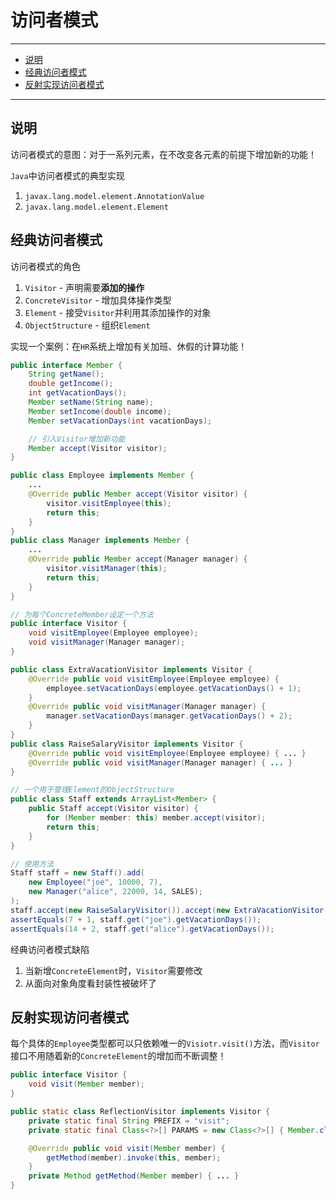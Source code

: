 # 访问者模式

---

- [说明](#说明)
- [经典访问者模式](#经典访问者模式)
- [反射实现访问者模式](#反射实现访问者模式)

---

## 说明

访问者模式的意图：对于一系列元素，在不改变各元素的前提下增加新的功能！

`Java`中访问者模式的典型实现
1. `javax.lang.model.element.AnnotationValue`
2. `javax.lang.model.element.Element`

## 经典访问者模式

访问者模式的角色
1. `Visitor` - 声明需要**添加的操作**
2. `ConcreteVisitor` - 增加具体操作类型
3. `Element` - 接受`Visitor`并利用其添加操作的对象
4. `ObjectStructure` - 组织`Element`

实现一个案例：在`HR`系统上增加有关加班、休假的计算功能！

```Java
public interface Member {
	String getName();
	double getIncome();
	int getVacationDays();
	Member setName(String name);
	Member setIncome(double income);
	Member setVacationDays(int vacationDays);

	// 引入Visitor增加新功能
	Member accept(Visitor visitor);
}

public class Employee implements Member {
	...
	@Override public Member accept(Visitor visitor) {
		visitor.visitEmployee(this);
		return this;
	}
}
public class Manager implements Member {
	...
	@Override public Member accept(Manager manager) {
		visitor.visitManager(this);
		return this;
	}
}
```

```Java
// 为每个ConcreteMember设定一个方法
public interface Visitor {
	void visitEmployee(Employee employee);
	void visitManager(Manager manager);
}

public class ExtraVacationVisitor implements Visitor {
	@Override public void visitEmployee(Employee employee) {
		employee.setVacationDays(employee.getVacationDays() + 1);
	}
	@Override public void visitManager(Manager manager) {
		manager.setVacationDays(manager.getVacationDays() + 2);
	}
}
public class RaiseSalaryVisitor implements Visitor {
	@Override public void visitEmployee(Employee employee) { ... }
	@Override public void visitManager(Manager manager) { ... }
}

// 一个用于管理Element的ObjectStructure
public class Staff extends ArrayList<Member> {
	public Staff accept(Visitor visitor) {
		for (Member member: this) member.accept(visitor);
		return this;
	}
}
```

```Java
// 使用方法
Staff staff = new Staff().add(
	new Employee("joe", 10000, 7),
	new Manager("alice", 22000, 14, SALES);
);
staff.accept(new RaiseSalaryVisitor()).accept(new ExtraVacationVisitor());
assertEquals(7 + 1, staff.get("joe").getVacationDays());
assertEquals(14 + 2, staff.get("alice").getVacationDays());
```

经典访问者模式缺陷
1. 当新增`ConcreteElement`时，`Visitor`需要修改
2. 从面向对象角度看封装性被破坏了

## 反射实现访问者模式

每个具体的`Employee`类型都可以只依赖唯一的`Visiotr.visit()`方法，而`Visitor`接口不用随着新的`ConcreteElement`的增加而不断调整！

```Java
public interface Visitor {
	void visit(Member member);
}

public static class ReflectionVisitor implements Visitor {
	private static final String PREFIX = "visit";
	private static final Class<?>[] PARAMS = new Class<?>[] { Member.class };

	@Override public void visit(Member member) {
		getMethod(member).invoke(this, member);
	}
	private Method getMethod(Member member) { ... }
}
```